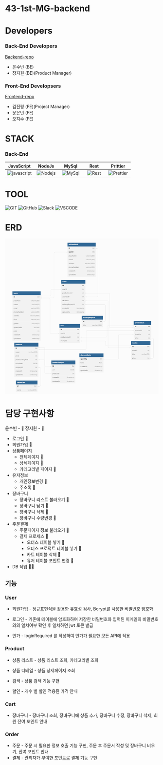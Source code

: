 # 43-1st-MG-backend

# Developers

### Back-End Developers 
[Backend-repo](https://github.com/wecode-bootcamp-korea/43-1st-MG-backend)

- 윤수빈 (BE)
- 장지원 (BE)(Product Manager)

### Front-End Developsers
[Frontend-repo]()

- 김진평 (FE)(Project Manager)
- 문은빈 (FE)
- 오지수 (FE)

# STACK

### Back-End

|                                                                                                       JavaScript                                                                                                        |                                                                                              &nbsp;&nbsp;NodeJs&nbsp;&nbsp;                                                                                               |                                                                                        &nbsp;&nbsp;&nbsp;MySql&nbsp;&nbsp;&nbsp;                                                                                         |                                                                                    &nbsp;&nbsp;&nbsp;&nbsp;Rest&nbsp;&nbsp;&nbsp;&nbsp;                                                                                     |                                                                                           &nbsp;&nbsp;&nbsp;Prittier&nbsp;&nbsp;&nbsp;                                                                                            |
| :---------------------------------------------------------------------------------------------------------------------------------------------------------------------------------------------------------------------: | :-----------------------------------------------------------------------------------------------------------------------------------------------------------------------------------------------------------------------: | :----------------------------------------------------------------------------------------------------------------------------------------------------------------------------------------------------------------------: | :-------------------------------------------------------------------------------------------------------------------------------------------------------------------------------------------------------------------------: | :-------------------------------------------------------------------------------------------------------------------------------------------------------------------------------------------------------------------------------: |
| ![javascript](https://camo.githubusercontent.com/d2e764d63294c27eff3598ae3a0df5884b4efcabbdbbd200e51472cddf4a3f03/68747470733a2f2f74656368737461636b2d67656e657261746f722e76657263656c2e6170702f6a732d69636f6e2e737667) | ![Nodejs](https://camo.githubusercontent.com/418cbff54fe0ff385225ac464200a519c169c0fd3fb80402a8a9f977efd63c7a/68747470733a2f2f74656368737461636b2d67656e657261746f722e76657263656c2e6170702f6e67696e782d69636f6e2e737667) | ![MySql](https://camo.githubusercontent.com/b3578157355b1ac74d38d0f89d1022095ba7f7a988db091cef0fa4a62685e87e/68747470733a2f2f74656368737461636b2d67656e657261746f722e76657263656c2e6170702f6d7973716c2d69636f6e2e737667) | ![Rest](https://camo.githubusercontent.com/06ebb2c20cfd35f27db6d25b0a03f5a0d078f63e20c098c6ce461b7bffd18d60/68747470733a2f2f74656368737461636b2d67656e657261746f722e76657263656c2e6170702f726573746170692d69636f6e2e737667) | ![Prettier](https://camo.githubusercontent.com/82935f72bd8f7a84991ceeb91cba325f0ae3b00f7fb2af42da60a81d3ff631b4/68747470733a2f2f74656368737461636b2d67656e657261746f722e76657263656c2e6170702f70726574746965722d69636f6e2e737667) |

# TOOL

![GIT](https://camo.githubusercontent.com/493683d1e69c600dc04bb375ab588466c554471ea28f7326b390b5103c401058/68747470733a2f2f696d672e736869656c64732e696f2f62616467652f4769742d4630353033323f7374796c653d666c6174266c6f676f3d476974266c6f676f436f6c6f723d7768697465)&nbsp;![GitHub](https://camo.githubusercontent.com/779ecf5e6059fd906fca2099015186945f91679f22da6bf05f37f52e69e86e8a/68747470733a2f2f696d672e736869656c64732e696f2f62616467652f4769744875622d3138313731373f7374796c653d666c6174266c6f676f3d476974487562266c6f676f436f6c6f723d7768697465)&nbsp;![Slack](https://camo.githubusercontent.com/78f1634c5ea1be58f1f7a433c687cda4fdb475542c6958e4984782d50a30b9a1/68747470733a2f2f696d672e736869656c64732e696f2f62616467652f536c61636b2d3441313534423f7374796c653d666c6174266c6f676f3d536c61636b266c6f676f436f6c6f723d7768697465)&nbsp;![VSCODE](https://camo.githubusercontent.com/e41fd8604cbb491e8716306e2436b9b1c1efe739cc147779b73cb974c2aaf8f7/68747470733a2f2f696d672e736869656c64732e696f2f62616467652f5653436f64652d3030374143433f7374796c653d666c6174266c6f676f3d56697375616c2053747564696f20436f6465266c6f676f436f6c6f723d7768697465)

# ERD

![ERD](https://raw.githubusercontent.com/wecode-bootcamp-korea/43-1st-MG-backend/6645fad5aa946afef425c3555f156a52168e6247/ERD.png)

# 담당 구현사항

윤수빈 - 🐧 장지원 - 🐹

- 로그인 🐧
- 회원가입 🐧
- 상품페이지
  - 전체페이지 🐹
  - 상세페이지 🐹
  - 카테고리별 페이지 🐹
- 유저정보
  - 개인정보변경 🐧
  - 주소록 🐹
- 장바구니
  - 장바구니 리스트 불러오기 🐹
  - 장바구니 담기 🐧
  - 장바구니 삭제 🐹
  - 장바구니 수량변경 🐧
- 주문결제
  - 주문페이지 정보 불러오기 🐹
  - 결제 프로세스 🐹
    - 오더스 테이블 넣기 🐹
    - 오더스 프로덕트 테이블 넣기 🐹
    - 카트 테이블 삭제 🐹
    - 유저 테이블 포인트 변경 🐹
- DB 작업 🐧🐹

## 기능

### User

- 회원가입 - 정규표현식을 활용한 유효성 검사, Bcrypt를 사용한 비밀번호 암호화

- 로그인 - 기존에 테이블에 암호화하여 저장한 비밀번호와 입력된 이메일의 비밀번호와의 일치여부 확인 후 일치하면 jwt 토큰 발급

- 인가 - loginRequired 를 작성하여 인가가 필요한 모든 API에 적용

### Product

- 상품 리스트 - 상품 리스트 조회, 카테고리별 조회

- 상품 디테일 - 상품 상세페이지 조회

- 검색 - 상품 검색 기능 구현

- 할인 - 개수 별 할인 적용된 가격 안내

### Cart

- 장바구니 - 장바구니 조회, 장바구니에 상품 추가, 장바구니 수정, 장바구니 삭제, 회원 잔여 포인트 안내

### Order

- 주문 - 주문 시 필요한 정보 호출 기능 구현, 주문 후 주문서 작성 및 장바구니 비우기, 잔여 포인트 안내
- 결제 - 관리자가 부여한 포인트로 결제 기능 구현
